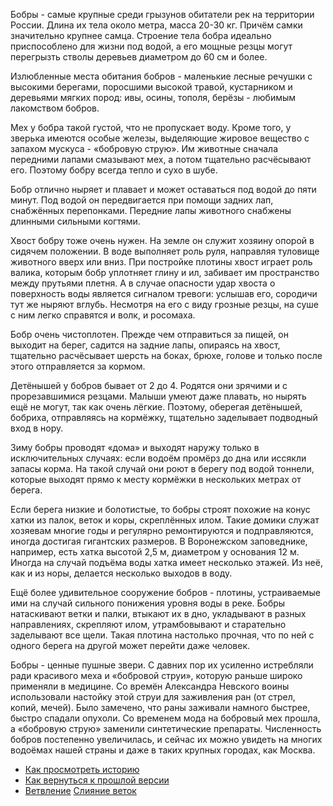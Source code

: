 Бобры - самые крупные среди грызунов обитатели рек на территории России. Длина их тела около метра, масса 20-30 кг. Причём самки значительно крупнее самца. Строение тела бобра идеально приспособлено для жизни под водой, а его мощные резцы могут перегрызть стволы деревьев диаметром до 60 см и более.

Излюбленные места обитания бобров - маленькие лесные речушки с высокими берегами, поросшими высокой травой, кустарником и деревьями мягких пород: ивы, осины, тополя, берёзы - любимым лакомством бобров.

Мех у бобра такой густой, что не пропускает воду. Кроме того, у зверька имеются особые железы, выделяющие жировое вещество с запахом мускуса - «бобровую струю». Им животные сначала передними лапами смазывают мех, а потом тщательно расчёсывают его. Поэтому бобру всегда тепло и сухо в шубе.

Бобр отлично ныряет и плавает и может оставаться под водой до пяти минут. Под водой он передвигается при помощи задних лап, снабжённых перепонками. Передние лапы животного снабжены длинными сильными когтями.

Хвост бобру тоже очень нужен. На земле он служит хозяину опорой в сидячем положении. В воде выполняет роль руля, направляя туловище животного вверх или вниз. При постройке плотины хвост играет роль валика, которым бобр уплотняет глину и ил, забивает им пространство между прутьями плетня. А в случае опасности удар хвоста о поверхность воды является сигналом тревоги: услышав его, сородичи тут же ныряют вглубь. Несмотря на его с виду грозные резцы, на суше с ним легко справятся и волк, и росомаха.

Бобр очень чистоплотен. Прежде чем отправиться за пищей, он выходит на берег, садится на задние лапы, опираясь на хвост, тщательно расчёсывает шерсть на боках, брюхе, голове и только после этого отправляется за кормом.

Детёнышей у бобров бывает от 2 до 4. Родятся они зрячими и с прорезавшимися резцами. Малыши умеют даже плавать, но нырять ещё не могут, так как очень лёгкие. Поэтому, оберегая детёнышей, бобриха, отправляясь на кормёжку, тщательно заделывает подводный вход в нору.

Зиму бобры проводят «дома» и выходят наружу только в исключительных случаях: если водоём промёрз до дна или иссякли запасы корма. На такой случай они роют в берегу под водой тоннели, которые выходят прямо к месту кормёжки в нескольких метрах от берега.

Если берега низкие и болотистые, то бобры строят похожие на конус хатки из палок, веток и коры, скреплённых илом. Такие домики служат хозяевам многие годы и регулярно ремонтируются и подправляются, иногда достигая гигантских размеров. В Воронежском заповеднике, например, есть хатка высотой 2,5 м, диаметром у основания 12 м. Иногда на случай подъёма воды хатка имеет несколько этажей. Из неё, как и из норы, делается несколько выходов в воду.

Ещё более удивительное сооружение бобров - плотины, устраиваемые ими на случай сильного понижения уровня воды в реке. Бобры натаскивают ветки и палки, втыкают их в дно, укладывают в разных направлениях, скрепляют илом, утрамбовывают и старательно заделывают все щели. Такая плотина настолько прочная, что по ней с одного берега на другой может перейти даже человек.

Бобры - ценные пушные звери. С давних пор их усиленно истребляли ради красивого меха и «бобровой струи», которую раньше широко применяли в медицине. Со времён Александра Невского воины использовали настойку этой струи для заживления ран (от стрел, копий, мечей). Было замечено, что раны заживали намного быстрее, быстро спадали опухоли. Со временем мода на бобровый мех прошла, а «бобровую струю» заменили синтетические препараты. Численность бобров постепенно увеличилась, и сейчас их можно увидеть на многих водоёмах нашей страны и даже в таких крупных городах, как Москва.
- [Как просмотреть историю](./log_help.md)
- [Как вернуться к прошлой версии](./reset_help.md)
- [Ветвление](./branch_help.md)
[Слияние веток](./merge_help.md)

